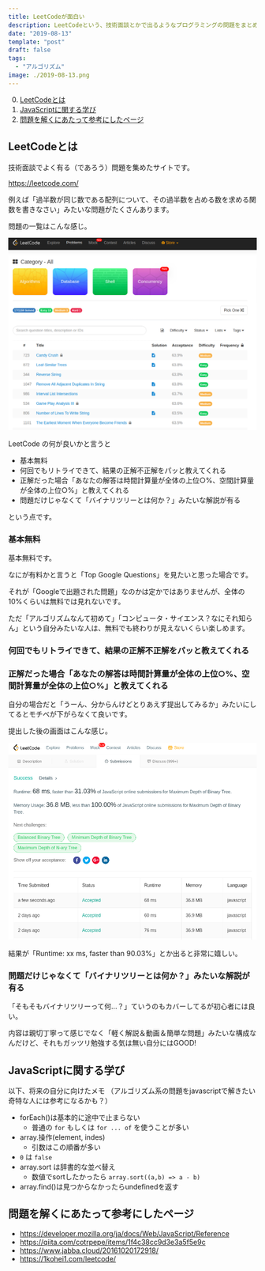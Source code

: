 ```yaml
---
title: LeetCodeが面白い
description: LeetCodeという、技術面談とかで出るようなプログラミングの問題をまとめたサービスの紹介です
date: "2019-08-13"
template: "post"
draft: false
tags:
  - "アルゴリズム"
image: ./2019-08-13.png
---
```


0. [LeetCodeとは](#leetcodeとは)
0. [JavaScriptに関する学び](#javascriptに関する学び)
0. [問題を解くにあたって参考にしたページ](#問題を解くにあたって参考にしたページ)

## LeetCodeとは

技術面談でよく有る（であろう）問題を集めたサイトです。

https://leetcode.com/

例えば「過半数が同じ数である配列について、その過半数を占める数を求める関数を書きなさい」みたいな問題がたくさんあります。

問題の一覧はこんな感じ。

![001.png](./001.png)

LeetCode の何が良いかと言うと

- 基本無料
- 何回でもリトライできて、結果の正解不正解をパッと教えてくれる
- 正解だった場合「あなたの解答は時間計算量が全体の上位○%、空間計算量が全体の上位○%」と教えてくれる
- 問題だけじゃなくて「バイナリツリーとは何か？」みたいな解説が有る

という点です。

### 基本無料
基本無料です。

なにが有料かと言うと「Top Google Questions」を見たいと思った場合です。

それが「Googleで出題された問題」なのかは定かではありませんが、全体の10%くらいは無料では見れないです。

ただ「アルゴリズムなんて初めて」「コンピュータ・サイエンス？なにそれ知らん」という自分みたいな人は、無料でも終わりが見えないくらい楽しめます。

### 何回でもリトライできて、結果の正解不正解をパッと教えてくれる
### 正解だった場合「あなたの解答は時間計算量が全体の上位○%、空間計算量が全体の上位○%」と教えてくれる

自分の場合だと「うーん、分からんけどとりあえず提出してみるか」みたいにしてるとモチベが下がらなくて良いです。

提出した後の画面はこんな感じ。

![002.png](./002.png)

結果が「Runtime: xx ms, faster than 90.03%」とか出ると非常に嬉しい。

### 問題だけじゃなくて「バイナリツリーとは何か？」みたいな解説が有る

「そもそもバイナリツリーって何…？」ていうのもカバーしてるが初心者には良い。

内容は親切丁寧って感じでなく「軽く解説＆動画＆簡単な問題」みたいな構成なんだけど、それもガッツリ勉強する気は無い自分にはGOOD!

## JavaScriptに関する学び

以下、将来の自分に向けたメモ
（アルゴリズム系の問題をjavascriptで解きたい奇特な人には参考になるかも？）

- forEach()は基本的に途中で止まらない
  - 普通の `for` もしくは `for ... of` を使うことが多い
- array.操作(element, indes)
  - 引数はこの順番が多い
- `0` は `false`
- array.sort は辞書的な並べ替え
  - 数値でsortしたかったら `array.sort((a,b) => a - b)`
- array.find()は見つからなかったらundefinedを返す

## 問題を解くにあたって参考にしたページ

- https://developer.mozilla.org/ja/docs/Web/JavaScript/Reference
- https://qiita.com/cotrpepe/items/1f4c38cc9d3e3a5f5e9c
- https://www.jabba.cloud/20161020172918/
- https://1kohei1.com/leetcode/
